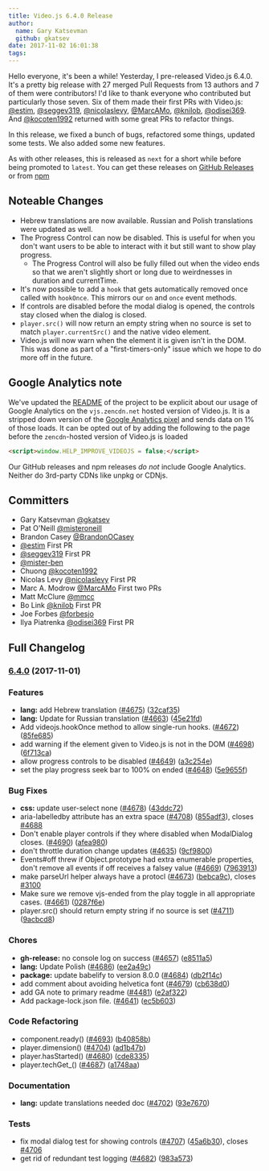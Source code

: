 ```yaml
---
title: Video.js 6.4.0 Release
author:
  name: Gary Katsevman
  github: gkatsev
date: 2017-11-02 16:01:38
tags:
---
```


Hello everyone, it's been a while! Yesterday, I pre-released Video.js 6.4.0. It's a pretty big release with 27 merged Pull Requests from 13 authors and 7 of them were contributors!
I'd like to thank everyone who contributed but particularly those seven. Six of them made their first PRs with Video.js: [@estim][estim], [@seggev319][seggev319], [@nicolaslevy][nicolaslevy], [@MarcAMo][MarcAMo], [@knilob][knilob], [@odisei369][odisei369]. And [@kocoten1992][kocoten1992] returned with some great PRs to refactor things.

In this release, we fixed a bunch of bugs, refactored some things, updated some tests. We also added some new features.

As with other releases, this is released as `next` for a short while before being promoted to `latest`.
You can get these releases on [GitHub Releases](https://github.com/videojs/video.js/releases/tag/v6.4.0) or from [npm](https://www.npmjs.com/package/video.js)

## Noteable Changes
- Hebrew translations are now available. Russian and Polish translations were updated as well.
- The Progress Control can now be disabled. This is useful for when you don't want users to be able to interact with it but still want to show play progress.
  - The Progress Control will also be fully filled out when the video ends so that we aren't slightly short or long due to weirdnesses in duration and currentTime.
- It's now possible to add a `hook` that gets automatically removed once called with `hookOnce`. This mirrors our `on` and `once` event methods.
- If controls are disabled before the modal dialog is opened, the controls stay closed when the dialog is closed.
- `player.src()` will now return an empty string when no source is set to match `player.currentSrc()` and the native video element.
- Video.js will now warn when the element it is given isn't in the DOM. This was done as part of a "first-timers-only" issue which we hope to do more off in the future.

## Google Analytics note
We've updated the [README][readme] of the project to be explicit about our usage of Google Analytics on the `vjs.zencdn.net` hosted version of Video.js. It is a stripped down version of the [Google Analytics pixel](https://github.com/videojs/cdn/blob/master/src/analytics.js) and sends data on 1% of those loads.
It can be opted out of by adding the following to the page before the `zencdn`-hosted version of Video.js is loaded
```html
<script>window.HELP_IMPROVE_VIDEOJS = false;</script>
```
Our GitHub releases and npm releases *do not* include Google Analytics. Neither do 3rd-party CDNs like unpkg or CDNjs.

## Committers
- Gary Katsevman [@gkatsev][gkatsev]
- Pat O'Neill [@misteroneill][misteroneill]
- Brandon Casey [@BrandonOCasey][BrandonOCasey]
- [@estim][estim] First PR
- [@seggev319][seggev319] First PR
- [@mister-ben][mister-ben]
- Chuong [@kocoten1992][kocoten1992]
- Nicolas Levy [@nicolaslevy][nicolaslevy] First PR
- Marc A. Modrow [@MarcAMo][MarcAMo] First two PRs
- Matt McClure [@mmcc][mmcc]
- Bo Link [@knilob][knilob] First PR
- Joe Forbes [@forbesjo][forbesjo]
- Ilya Piatrenka [@odisei369][odisei369] First PR


## Full Changelog
<a name="6.4.0"></a>
### [6.4.0](https://github.com/videojs/video.js/compare/v6.3.3...v6.4.0) (2017-11-01)

### Features

* **lang:** add Hebrew translation ([#4675](https://github.com/videojs/video.js/issues/4675)) ([32caf35](https://github.com/videojs/video.js/commit/32caf35))
* **lang:** Update for Russian translation ([#4663](https://github.com/videojs/video.js/issues/4663)) ([45e21fd](https://github.com/videojs/video.js/commit/45e21fd))
* Add videojs.hookOnce method to allow single-run hooks. ([#4672](https://github.com/videojs/video.js/issues/4672)) ([85fe685](https://github.com/videojs/video.js/commit/85fe685))
* add warning if the element given to Video.js is not in the DOM ([#4698](https://github.com/videojs/video.js/issues/4698)) ([6f713ca](https://github.com/videojs/video.js/commit/6f713ca))
* allow progress controls to be disabled ([#4649](https://github.com/videojs/video.js/issues/4649)) ([a3c254e](https://github.com/videojs/video.js/commit/a3c254e))
* set the play progress seek bar to 100% on ended ([#4648](https://github.com/videojs/video.js/issues/4648)) ([5e9655f](https://github.com/videojs/video.js/commit/5e9655f))

### Bug Fixes

* **css:** update user-select none ([#4678](https://github.com/videojs/video.js/issues/4678)) ([43ddc72](https://github.com/videojs/video.js/commit/43ddc72))
* aria-labelledby attribute has an extra space ([#4708](https://github.com/videojs/video.js/issues/4708)) ([855adf3](https://github.com/videojs/video.js/commit/855adf3)), closes [#4688](https://github.com/videojs/video.js/issues/4688)
* Don't enable player controls if they where disabled when ModalDialog closes. ([#4690](https://github.com/videojs/video.js/issues/4690)) ([afea980](https://github.com/videojs/video.js/commit/afea980))
* don't throttle duration change updates ([#4635](https://github.com/videojs/video.js/issues/4635)) ([9cf9800](https://github.com/videojs/video.js/commit/9cf9800))
* Events#off threw if Object.prototype had extra enumerable properties, don't remove all events if off receives a falsey value ([#4669](https://github.com/videojs/video.js/issues/4669)) ([7963913](https://github.com/videojs/video.js/commit/7963913))
* make parseUrl helper always have a protocl ([#4673](https://github.com/videojs/video.js/issues/4673)) ([bebca9c](https://github.com/videojs/video.js/commit/bebca9c)), closes [#3100](https://github.com/videojs/video.js/issues/3100)
* Make sure we remove vjs-ended from the play toggle in all appropriate cases. ([#4661](https://github.com/videojs/video.js/issues/4661)) ([0287f6e](https://github.com/videojs/video.js/commit/0287f6e))
* player.src() should return empty string if no source is set ([#4711](https://github.com/videojs/video.js/issues/4711)) ([9acbcd8](https://github.com/videojs/video.js/commit/9acbcd8))

### Chores

* **gh-release:** no console log on success ([#4657](https://github.com/videojs/video.js/issues/4657)) ([e8511a5](https://github.com/videojs/video.js/commit/e8511a5))
* **lang:** Update Polish ([#4686](https://github.com/videojs/video.js/issues/4686)) ([ee2a49c](https://github.com/videojs/video.js/commit/ee2a49c))
* **package:** update babelify to version 8.0.0 ([#4684](https://github.com/videojs/video.js/issues/4684)) ([db2f14c](https://github.com/videojs/video.js/commit/db2f14c))
* add comment about avoiding helvetica font ([#4679](https://github.com/videojs/video.js/issues/4679)) ([cb638d0](https://github.com/videojs/video.js/commit/cb638d0))
* add GA note to primary readme ([#4481](https://github.com/videojs/video.js/issues/4481)) ([e2af322](https://github.com/videojs/video.js/commit/e2af322))
* Add package-lock.json file. ([#4641](https://github.com/videojs/video.js/issues/4641)) ([ec5b603](https://github.com/videojs/video.js/commit/ec5b603))

### Code Refactoring

* component.ready() ([#4693](https://github.com/videojs/video.js/issues/4693)) ([b40858b](https://github.com/videojs/video.js/commit/b40858b))
* player.dimension() ([#4704](https://github.com/videojs/video.js/issues/4704)) ([ad1b47b](https://github.com/videojs/video.js/commit/ad1b47b))
* player.hasStarted() ([#4680](https://github.com/videojs/video.js/issues/4680)) ([cde8335](https://github.com/videojs/video.js/commit/cde8335))
* player.techGet_() ([#4687](https://github.com/videojs/video.js/issues/4687)) ([a1748aa](https://github.com/videojs/video.js/commit/a1748aa))

### Documentation

* **lang:** update translations needed doc ([#4702](https://github.com/videojs/video.js/issues/4702)) ([93e7670](https://github.com/videojs/video.js/commit/93e7670))

### Tests

* fix modal dialog test for showing controls ([#4707](https://github.com/videojs/video.js/issues/4707)) ([45a6b30](https://github.com/videojs/video.js/commit/45a6b30)), closes [#4706](https://github.com/videojs/video.js/issues/4706)
* get rid of redundant test logging ([#4682](https://github.com/videojs/video.js/issues/4682)) ([983a573](https://github.com/videojs/video.js/commit/983a573))


[gkatsev]: https://github.com/gkatsev
[misteroneill]: https://github.com/misteroneill
[BrandonOCasey]: https://github.com/BrandonOCasey
[estim]: https://github.com/estim
[seggev319]: https://github.com/seggev319
[mister-ben]: https://github.com/mister-ben
[kocoten1992]: https://github.com/kocoten1992
[nicolaslevy]: https://github.com/nicolaslevy
[MarcAMo]: https://github.com/MarcAMo
[mmcc]: https://github.com/mmcc
[knilob]: https://github.com/knilob
[forbesjo]: https://github.com/forbesjo
[odisei369]: https://github.com/odisei369
[readme]: https://github.com/videojs/video.js#quick-start

